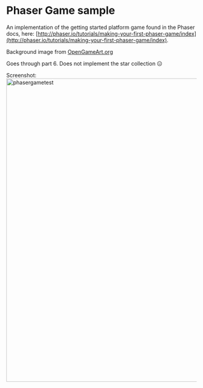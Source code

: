 # Phaser Game sample
An implementation of the getting started platform game found in the Phaser docs, here: [http://phaser.io/tutorials/making-your-first-phaser-game/index](http://phaser.io/tutorials/making-your-first-phaser-game/index).

Background image from [OpenGameArt.org](http://opengameart.org/content/country-side-platform-tiles)

Goes through part 6. Does not implement the star collection 😑

Screenshot:
<img width="803" alt="phasergametest" src="https://cloud.githubusercontent.com/assets/2608893/20471193/7c7653b8-af64-11e6-9024-40e92d0475d7.png">
